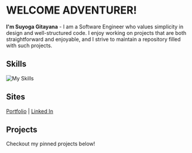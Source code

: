 # WELCOME ADVENTURER!

**I'm Suyoga Gitayana** - I am a Software Engineer who values simplicity in design and well-structured code. I enjoy working on projects that are both straightforward and enjoyable, and I strive to maintain a repository filled with such projects.

## Skills
![My Skills](https://skillicons.dev/icons?i=react,php,wordpress,js,nodejs,html,css)

## Sites
<a href='https://suyogagitayana.github.io/' target='_blank' rel='noreferrer'>Portfolio</a> | <a href='https://www.linkedin.com/in/suyoga-gitayana' target='_blank' rel='noreferrer'>Linked In</a>


## Projects
Checkout my pinned projects below!